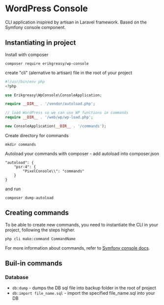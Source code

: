 # WordPress Console
CLI application inspired by artisan in Laravel framework. Based on the Symfony console component.

## Instantiating in project
Install with composer
```
composer require erikgreasy/wp-console
```

create "cli" (alernative to artisan) file in the root of your project
```PHP
#!/usr/bin/env php
<?php

use Erikgreasy\WpConsole\ConsoleApplication;

require __DIR__ . '/vendor/autoload.php';

// load WordPress so we can use WP functions in commands
require __DIR__ . '/web/wp/wp-load.php';

new ConsoleApplication(__DIR__ . '/commands');

```

Create directory for commands
```
mkdir commands
```

Autoload your commands with composer - add autoload into composer.json
```
"autoload": {
    "psr-4": {
        "PixelConsole\\": "commands"
    }
}
```
and run
```
composer dump-autoload
```

## Creating commands
To be able to create new commands, you need to instantiate the CLI in your project, following the steps higher.
```
php cli make:command CommandName
```
For more information about commands, refer to [Symfony console docs](https://symfony.com/doc/current/components/console.html).

## Buil-in commands
### Database
- ```db:dump``` - dumps the DB sql file into backup folder in the root of project
- ```db:import file_name.sql``` - import the specified file_name.sql into your DB
